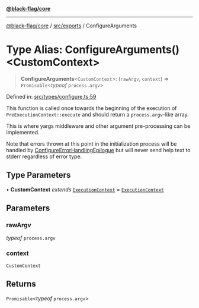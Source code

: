 [**@black-flag/core**](../../../README.md)

***

[@black-flag/core](../../../README.md) / [src/exports](../README.md) / ConfigureArguments

# Type Alias: ConfigureArguments()\<CustomContext\>

> **ConfigureArguments**\<`CustomContext`\>: (`rawArgv`, `context`) => `Promisable`\<*typeof* `process.argv`\>

Defined in: [src/types/configure.ts:59](https://github.com/Xunnamius/black-flag/blob/aaa1a74457790f285cb2c85d4d6a7ee05978fc42/src/types/configure.ts#L59)

This function is called once towards the beginning of the execution of
`PreExecutionContext::execute` and should return a `process.argv`-like array.

This is where yargs middleware and other argument pre-processing can be
implemented.

Note that errors thrown at this point in the initialization process will be
handled by [ConfigureErrorHandlingEpilogue](ConfigureErrorHandlingEpilogue.md) but will never send help
text to stderr regardless of error type.

## Type Parameters

• **CustomContext** *extends* [`ExecutionContext`](../util/type-aliases/ExecutionContext.md) = [`ExecutionContext`](../util/type-aliases/ExecutionContext.md)

## Parameters

### rawArgv

*typeof* `process.argv`

### context

`CustomContext`

## Returns

`Promisable`\<*typeof* `process.argv`\>
